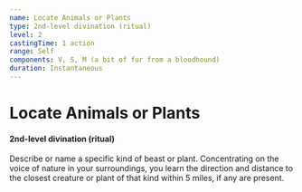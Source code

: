 ```yaml
---
name: Locate Animals or Plants
type: 2nd-level divination (ritual)
level: 2
castingTime: 1 action
range: Self
components: V, S, M (a bit of fur from a bloodhound)
duration: Instantaneous
---
```


# Locate Animals or Plants

#### 2nd-level divination (ritual)

Describe or name a specific kind of beast or plant. Concentrating on the voice of nature in your surroundings, you learn the direction and distance to the closest creature or plant of that kind within 5 miles, if any are present.
